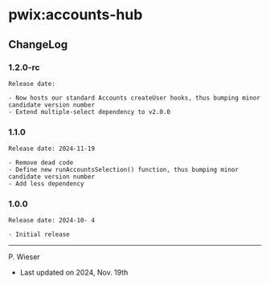 # pwix:accounts-hub

## ChangeLog

### 1.2.0-rc

    Release date: 

    - Now hosts our standard Accounts createUser hooks, thus bumping minor candidate version number
    - Extend multiple-select dependency to v2.0.0


### 1.1.0

    Release date: 2024-11-19

    - Remove dead code
    - Define new runAccountsSelection() function, thus bumping minor candidate version number
    - Add less dependency

### 1.0.0

    Release date: 2024-10- 4

    - Initial release

---
P. Wieser
- Last updated on 2024, Nov. 19th
